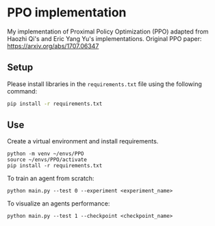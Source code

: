 # PPO implementation

My implementation of Proximal Policy Optimization (PPO) adapted from Haozhi Qi's and Eric Yang Yu's implementations. Original PPO paper: https://arxiv.org/abs/1707.06347

## Setup

Please install libraries in the `requirements.txt` file using the following command:

```bash
pip install -r requirements.txt
```

## Use
Create a virtual environment and install requirements.
```
python -m venv ~/envs/PPO
source ~/envs/PPO/activate
pip install -r requirements.txt
```

To train an agent from scratch:
```
python main.py --test 0 --experiment <experiment_name>
```

To visualize an agents performance:
```
python main.py --test 1 --checkpoint <checkpoint_name>
```
